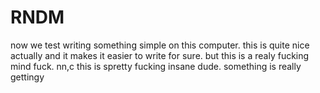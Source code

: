 # RNDM

now we test writing something simple on this computer.
this is quite nice actually and it makes it easier to 
write for sure. but this is a realy fucking mind fuck.
nn,c
this is spretty fucking insane dude. something is really gettingy
